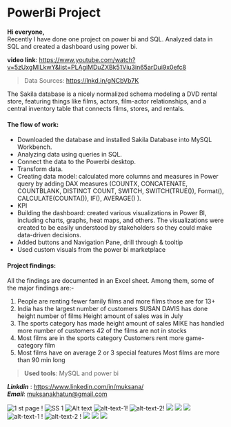 # PowerBi Project
>
**Hi everyone,**<br>
Recently I have done one project on power bi and SQL. Analyzed data in SQL and created a dashboard using power bi.<br>

**video link**: https://www.youtube.com/watch?v=5zUxgMILkwY&list=PLAgiMDuZXBk51Viu3in65arDui9x0efc8 <br>
> Data Sources: https://lnkd.in/gNCbVb7K <br>

The Sakila database is a nicely normalized schema modeling a DVD rental store, featuring things like films, actors, film-actor relationships, and a central inventory table that connects films, stores, and rentals.

#### The flow of work:<br>
- Downloaded the database and installed Sakila Database into MySQL Workbench.<br>
- Analyzing data using queries in SQL. <br>
- Connect the data to the Powerbi desktop. <br>
- Transform data. <br>
- Creating data model: calculated more columns and measures in Power query by adding DAX measures (COUNTX, CONCATENATE, COUNTBLANK, DISTINCT COUNT, SWITCH, SWITCH(TRUE()), Format(), CALCULATE(COUNTA()), IF(), AVERAGE() ).<br>
- KPI <br>
- Building the dashboard: created various visualizations in Power Bl, including charts, graphs, heat maps, and others. The visualizations were created to be easily understood by stakeholders so they could make
data-driven decisions.<br>
- Added buttons and Navigation Pane, drill through & tooltip <br>
- Used custom visuals from the power bi marketplace<br>


#### Project findings:<br>
All the findings are documented in an Excel sheet. Among them, some of the major findings are:-<br>
1. People are renting fewer family films and more films those are for 13+
2. India has the largest number of customers SUSAN DAVIS has done height number of films Height amount of sales was in July
3. The sports category has made height amount of sales MIKE has handled more number of customers 42 of  the films are not in stocks
4. Most	films are in the sports category Customers rent more game-category film
5. Most films have on average 2 or 3 special features Most films are more than 90 min long

>**Used tools**: MySQL and power bi<br> 


***Linkdin*** : <https://www.linkedin.com/in/muksana/> <br> 
***Email***: <muksanakhatun@gmail.com>


![ 1 st page !](https://github.com/muksanakhatun/sakila-powerbi/blob/main/1st_datset.PNG "1 st page")
<img src="https://github.com/muksanakhatun/sakila-powerbi/blob/main/2nd.PNG" alt="SS 1"/>
<img title="a title" alt="Alt text" src="https://github.com/muksanakhatun/sakila-powerbi/blob/main/3rd.PNG ">
![alt-text-1!](https://github.com/muksanakhatun/sakila-powerbi/blob/main/4th.PNG "title-1") 
![alt-text-2!](https://github.com/muksanakhatun/sakila-powerbi/blob/main/5th.PNG "title-2")
<img src="https://github.com/muksanakhatun/sakila-powerbi/blob/main/6th.PNG" >
<img src="https://github.com/muksanakhatun/sakila-powerbi/blob/main/8th.PNG">
<img src="https://github.com/muksanakhatun/sakila-powerbi/blob/main/7th.PNG" >
![alt-text-1 !]( https://github.com/muksanakhatun/sakila-powerbi/blob/main/9th.PNG "title-1" )
![alt-text-2 !](https://github.com/muksanakhatun/sakila-powerbi/blob/main/11th_drill_through.PNG "title-2")
<img src="https://github.com/muksanakhatun/sakila-powerbi/blob/main/10_tooltip.PNG" >
<img src="https://github.com/muksanakhatun/sakila-powerbi/blob/main/11th_drill_through.PNG"> 
<img src="https://github.com/muksanakhatun/sakila-powerbi/blob/main/12th.PNG" > 
